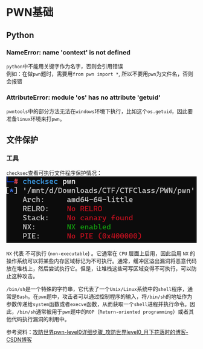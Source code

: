 # PWN基础

## Python

### NameError: name 'context' is not defined
`python`中不能用关键字作为名字，否则会引用错误  
例如：在做`pwn`题时，需要用`from pwn import *`, 所以不要用`pwn`为文件名，否则会报错

### AttributeError: module 'os' has no attribute 'getuid'
`pwntools`中的部分方法无法在`windows`环境下执行，比如这个`os.getuid`，因此要准备`linux`环境来打`pwn`。

## 文件保护

### 工具

`checksec`查看可执行文件程序保护情况：
![](../../attachments/Pasted%20image%2020230905233647.png)

`NX` 代表 不可执行 (`non-executable`) 。它通常在 `CPU` 层面上启用，因此启用 `NX` 的操作系统可以将某些内存区域标记为不可执行。通常，缓冲区溢出漏洞将恶意代码放在堆栈上，然后尝试执行它。但是，让堆栈这些可写区域变得不可执行，可以防止这种攻击。

`/bin/sh`是一个特殊的字符串，它代表了一个`Unix/Linux`系统中的`shell`程序，通常是`Bash`。在`pwn`题中，攻击者可以通过控制程序的输入，将`/bin/sh`的地址作为参数传递给`system`函数或者`execve`函数，从而获取一个`shell`进程并执行命令。因此，`/bin/sh`通常被用于`pwn`题中的`ROP`（`Return-oriented programming`）或者其他代码执行漏洞的利用中。

参考资料：[攻防世界pwn-level0详细步骤_攻防世界level0_月下花落时的博客-CSDN博客](https://blog.csdn.net/m0_74047686/article/details/129259690)